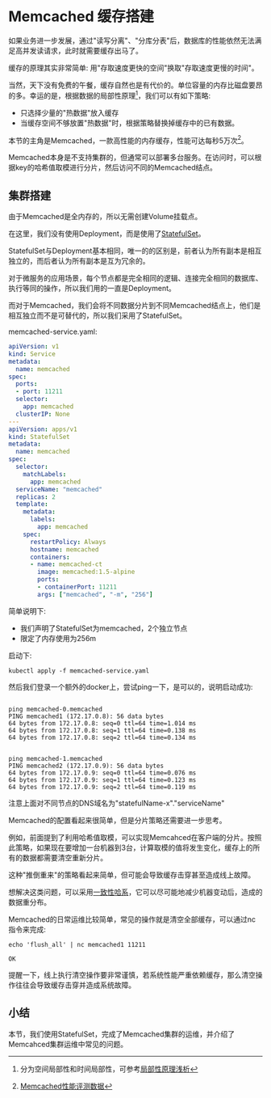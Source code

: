 # Memcached 缓存搭建

如果业务进一步发展，通过"读写分离"、"分库分表"后，数据库的性能依然无法满足高并发读请求，此时就需要缓存出马了。

缓存的原理其实非常简单: 用"存取速度更快的空间"换取"存取速度更慢的时间"。

当然，天下没有免费的午餐，缓存自然也是有代价的。单位容量的内存比磁盘要昂的多。幸运的是，根据数据的局部性原理[^2]，我们可以有如下策略:
* 只选择少量的"热数据"放入缓存
* 当缓存空间不够放置"热数据"时，根据策略替换掉缓存中的已有数据。

本节的主角是Memcached，一款高性能的内存缓存，性能可达每秒5万次[^1]。

Memcached本身是不支持集群的，但通常可以部署多台服务。在访问时，可以根据key的哈希值取模进行分片，然后访问不同的Memcached结点。

## 集群搭建
由于Memcached是全内存的，所以无需创建Volume挂载点。

在这里，我们没有使用Deployment，而是使用了[StatefulSet](https://kubernetes.io/docs/concepts/workloads/controllers/statefulset/)。

StatefulSet与Deployment基本相同，唯一的的区别是，前者认为所有副本是相互独立的，而后者认为所有副本是互为冗余的。

对于微服务的应用场景，每个节点都是完全相同的逻辑、连接完全相同的数据库、执行等同的操作，所以我们用的一直是Deployment。

而对于Memcached，我们会将不同数据分片到不同Memcached结点上，他们是相互独立而不是可替代的，所以我们采用了StatefulSet。

memcached-service.yaml:
```yaml
apiVersion: v1
kind: Service
metadata:
  name: memcached
spec:
  ports:
  - port: 11211
  selector:
    app: memcached
  clusterIP: None
---
apiVersion: apps/v1
kind: StatefulSet
metadata:
  name: memcached
spec:
  selector:
    matchLabels:
      app: memcached
  serviceName: "memcached"
  replicas: 2
  template:
    metadata:
      labels:
        app: memcached
    spec:
      restartPolicy: Always
      hostname: memcached
      containers:
      - name: memcached-ct
        image: memcached:1.5-alpine
        ports:
        - containerPort: 11211
        args: ["memcached", "-m", "256"]

```

简单说明下:
* 我们声明了StatefulSet为memcached，2个独立节点
* 限定了内存使用为256m

启动下:
```shell
kubectl apply -f memcached-service.yaml
```

然后我们登录一个额外的docker上，尝试ping一下，是可以的，说明启动成功:
```shell

ping memcached-0.memcached
PING memcached1 (172.17.0.8): 56 data bytes
64 bytes from 172.17.0.8: seq=0 ttl=64 time=1.014 ms
64 bytes from 172.17.0.8: seq=1 ttl=64 time=0.138 ms
64 bytes from 172.17.0.8: seq=2 ttl=64 time=0.134 ms


ping memcached-1.memcached
PING memcached2 (172.17.0.9): 56 data bytes
64 bytes from 172.17.0.9: seq=0 ttl=64 time=0.076 ms
64 bytes from 172.17.0.9: seq=1 ttl=64 time=0.123 ms
64 bytes from 172.17.0.9: seq=2 ttl=64 time=0.119 ms

```

注意上面对不同节点的DNS域名为"statefulName-x"."serviceName"

Memcached的配置看起来很简单，但是分片策略还需要进一步思考。

例如，前面提到了利用哈希值取模，可以实现Memcahced在客户端的分片。按照此策略，如果现在要增加一台机器到3台，计算取模的值将发生变化，缓存上的所有的数据都需要清空重新分片。

这种"推倒重来"的策略看起来简单，但可能会导致缓存击穿甚至造成线上故障。

想解决这类问题，可以采用[一致性哈系](http://www.cnblogs.com/RockLi/p/3530176.html)，它可以尽可能地减少机器变动后，造成的数据重分布。

Memcached的日常运维比较简单，常见的操作就是清空全部缓存，可以通过nc指令来完成:

```shell
echo 'flush_all' | nc memcached1 11211

OK
```

提醒一下，线上执行清空操作要非常谨慎，若系统性能严重依赖缓存，那么清空操作往往会导致缓存击穿并造成系统故障。

## 小结

本节，我们使用StatefulSet，完成了Memcached集群的运维，并介绍了Memcahced集群运维中常见的问题。

[^1]: [Memcached性能评测数据](https://github.com/scylladb/seastar/wiki/Memcached-Benchmark)
[^2]: 分为空间局部性和时间局部性，可参考[局部性原理浅析](https://www.cnblogs.com/yanlingyin/archive/2012/02/11/2347116.html)
